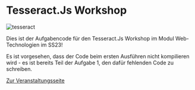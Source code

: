 # Tesseract.Js Workshop
![tesseract](https://github.com/sebastianbroc/workshopTesseract/assets/63352229/98c74f10-f2d8-4a55-a331-56171cc413f7)


Dies ist der Aufgabencode für den Tesseract.Js Workshop im Modul Web-Technologien im SS23!

Es ist vorgesehen, dass der Code beim ersten Ausführen nicht kompilieren wird - es ist bereits Teil der Aufgabe 1, den dafür fehlenden Code zu schreiben.

[Zur Veranstaltungsseite](https://th-koeln.github.io/mi-master-wtw/workshops/2023/tesseractJS/index/)

